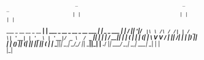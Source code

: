                              _                                      _               _   
                            | |                                    | |             | |  
  ___  _ __  __ _ __      __| |  ___  _ __   _ __   _ __  ___    __| | _   _   ___ | |_ 
 / __|| '__|/ _` |\ \ /\ / /| | / _ \| '__| | '_ \ | '__|/ _ \  / _` || | | | / __|| __|
| (__ | |  | (_| | \ V  V / | ||  __/| |    | |_) || |  | (_) || (_| || |_| || (__ | |_ 
 \___||_|   \__,_|  \_/\_/  |_| \___||_|    | .__/ |_|   \___/  \__,_| \__,_| \___| \__|
                                            | |                                         
                                            |_|                                         
